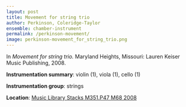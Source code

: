 ```yaml
---
layout: post
title: Movement for string trio
author: Perkinson, Coleridge-Taylor
ensemble: chamber-instrument
permalink: /perkinson-movement/
image: perkinson-movement_for_string_trio.png
---
```


In *Movement for string trio.* Maryland Heights, Missouri: Lauren Keiser Music Publishing, 2008.

**Instrumentation summary**: violin (1), viola (1), cello (1)

**Instrumentation group**: strings

**Location**: <a href="https://tufts.primo.exlibrisgroup.com/permalink/01TUN_INST/1kc9gia/alma991018231845203851" target="_blank">Music Library Stacks M351.P47 M68 2008</a>
